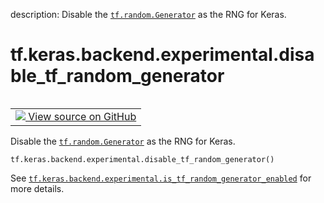 description: Disable the <a href="../../../../tf/random/Generator.md"><code>tf.random.Generator</code></a> as the RNG for Keras.

<div itemscope itemtype="http://developers.google.com/ReferenceObject">
<meta itemprop="name" content="tf.keras.backend.experimental.disable_tf_random_generator" />
<meta itemprop="path" content="Stable" />
</div>

# tf.keras.backend.experimental.disable_tf_random_generator

<!-- Insert buttons and diff -->

<table class="tfo-notebook-buttons tfo-api nocontent" align="left">
<td>
  <a target="_blank" href="https://github.com/keras-team/keras/tree/v2.15.0/keras/backend.py#L1875-L1883">
    <img src="https://www.tensorflow.org/images/GitHub-Mark-32px.png" />
    View source on GitHub
  </a>
</td>
</table>



Disable the <a href="../../../../tf/random/Generator.md"><code>tf.random.Generator</code></a> as the RNG for Keras.


<pre class="devsite-click-to-copy prettyprint lang-py tfo-signature-link">
<code>tf.keras.backend.experimental.disable_tf_random_generator()
</code></pre>



<!-- Placeholder for "Used in" -->

See <a href="../../../../tf/keras/backend/experimental/is_tf_random_generator_enabled.md"><code>tf.keras.backend.experimental.is_tf_random_generator_enabled</code></a> for more
details.